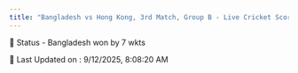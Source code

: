 ```yaml
---
title: "Bangladesh vs Hong Kong, 3rd Match, Group B - Live Cricket Score"
---
```


📑 Status - Bangladesh won by 7 wkts

📝 Last Updated on : 9/12/2025, 8:08:20 AM  

